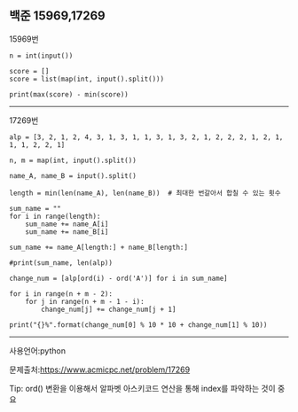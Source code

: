 ## 백준 15969,17269

15969번

```
n = int(input())

score = []
score = list(map(int, input().split()))

print(max(score) - min(score))
```

___

17269번

```
alp = [3, 2, 1, 2, 4, 3, 1, 3, 1, 1, 3, 1, 3, 2, 1, 2, 2, 2, 1, 2, 1, 1, 1, 2, 2, 1]

n, m = map(int, input().split())

name_A, name_B = input().split()

length = min(len(name_A), len(name_B))  # 최대한 번갈아서 합칠 수 있는 횟수

sum_name = ""
for i in range(length):
    sum_name += name_A[i]
    sum_name += name_B[i]

sum_name += name_A[length:] + name_B[length:]

#print(sum_name, len(alp))

change_num = [alp[ord(i) - ord('A')] for i in sum_name]

for i in range(n + m - 2):
    for j in range(n + m - 1 - i):
        change_num[j] += change_num[j + 1]

print("{}%".format(change_num[0] % 10 * 10 + change_num[1] % 10))
```

___

사용언어:python

문제출처:https://www.acmicpc.net/problem/17269



Tip: ord() 변환을 이용해서 알파벳 아스키코드 연산을 통해 index를 파악하는 것이 중요